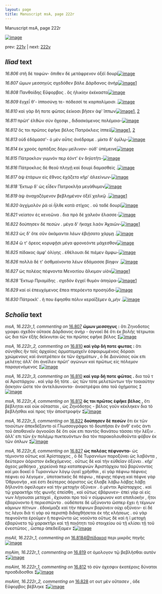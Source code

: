 ```yaml
---
layout: page
title: Manuscript msA, page 222r
---
```


Manuscript msA, page 222r

[![image](http://www.homermultitext.org/iipsrv?OBJ=IIP,1.0&FIF=/project/homer/pyramidal/deepzoom/hmt/vaimg/2017a/VA222RN_0393.tif&WID=100&CVT=JPEG)](http://www.homermultitext.org/ict2/?urn=urn:cite2:hmt:vaimg.2017a:VA222RN_0393)

prev:  [221v](../221v) | next:  [222v](../222v)

## *Iliad* text

*16.806* <a id="16.806"/> στῆ δὲ ταφών- ὄπιθεν δὲ μετάφρενον ὀξέϊ δουρὶ[![image](http://www.homermultitext.org/iipsrv?OBJ=IIP,1.0&FIF=/project/homer/pyramidal/deepzoom/hmt/vaimg/2017a/VA222RN_0393.tif&RGN=0.2036,0.1925,0.4324,0.03568&WID=1000&CVT=JPEG)](http://www.homermultitext.org/ict2/?urn=urn:cite2:hmt:vaimg.2017a:VA222RN_0393@0.2036,0.1925,0.4324,0.03568)

*16.807* <a id="16.807"/> ὤμων μεσσηγὺς σχεδόθεν βάλε Δάρδανος ἀνὴρ[![image](http://www.homermultitext.org/iipsrv?OBJ=IIP,1.0&FIF=/project/homer/pyramidal/deepzoom/hmt/vaimg/2017a/VA222RN_0393.tif&RGN=0.2060,0.2166,0.4141,0.03402&WID=1000&CVT=JPEG)](http://www.homermultitext.org/ict2/?urn=urn:cite2:hmt:vaimg.2017a:VA222RN_0393@0.2060,0.2166,0.4141,0.03402)[1](#msA_16.222r_1)

*16.808* <a id="16.808"/> Πανθοίδης Εὔφορβος . ὃς ἡλικίην ἐκέκαστο[![image](http://www.homermultitext.org/iipsrv?OBJ=IIP,1.0&FIF=/project/homer/pyramidal/deepzoom/hmt/vaimg/2017a/VA222RN_0393.tif&RGN=0.1968,0.2408,0.4235,0.02531&WID=1000&CVT=JPEG)](http://www.homermultitext.org/ict2/?urn=urn:cite2:hmt:vaimg.2017a:VA222RN_0393@0.1968,0.2408,0.4235,0.02531)

*16.809* <a id="16.809"/> ἔγχεΐ θ'- ἱπποσύνῃ τε- πόδεσσί τε καρπαλίμοισι .[![image](http://www.homermultitext.org/iipsrv?OBJ=IIP,1.0&FIF=/project/homer/pyramidal/deepzoom/hmt/vaimg/2017a/VA222RN_0393.tif&RGN=0.1968,0.2573,0.4337,0.03195&WID=1000&CVT=JPEG)](http://www.homermultitext.org/ict2/?urn=urn:cite2:hmt:vaimg.2017a:VA222RN_0393@0.1968,0.2573,0.4337,0.03195)

*16.810* <a id="16.810"/> καὶ γὰρ δή ποτε φῶτας ἐείκοσι βῆσεν ἀφ' ἵππων[![image](http://www.homermultitext.org/iipsrv?OBJ=IIP,1.0&FIF=/project/homer/pyramidal/deepzoom/hmt/vaimg/2017a/VA222RN_0393.tif&RGN=0.2045,0.2758,0.4169,0.02780&WID=1000&CVT=JPEG)](http://www.homermultitext.org/ict2/?urn=urn:cite2:hmt:vaimg.2017a:VA222RN_0393@0.2045,0.2758,0.4169,0.02780)[1](#msA_16.222r_2), [2](#msA_16.222r_3)

*16.811* <a id="16.811"/> πρῶτ' ἐλθὼν σὺν ὄχεσφι , διδασκόμενος πολέμοιο-[![image](http://www.homermultitext.org/iipsrv?OBJ=IIP,1.0&FIF=/project/homer/pyramidal/deepzoom/hmt/vaimg/2017a/VA222RN_0393.tif&RGN=0.1925,0.2927,0.4337,0.02877&WID=1000&CVT=JPEG)](http://www.homermultitext.org/ict2/?urn=urn:cite2:hmt:vaimg.2017a:VA222RN_0393@0.1925,0.2927,0.4337,0.02877)

*16.812* <a id="16.812"/> ὅς τοι πρῶτος ἐφῆκε βέλος Πατρόκλεις ἱππεῦ[![image](http://www.homermultitext.org/iipsrv?OBJ=IIP,1.0&FIF=/project/homer/pyramidal/deepzoom/hmt/vaimg/2017a/VA222RN_0393.tif&RGN=0.1979,0.3134,0.4175,0.02794&WID=1000&CVT=JPEG)](http://www.homermultitext.org/ict2/?urn=urn:cite2:hmt:vaimg.2017a:VA222RN_0393@0.1979,0.3134,0.4175,0.02794)[1](#msA_16.222r_4), [2](#msAint_16.222r_1)

*16.813* <a id="16.813"/> οὐδ ἑδάμασσ'- ὁ μὲν αὖτις ἀνέδραμε . μίκτο δ' ὁμίλῳ-[![image](http://www.homermultitext.org/iipsrv?OBJ=IIP,1.0&FIF=/project/homer/pyramidal/deepzoom/hmt/vaimg/2017a/VA222RN_0393.tif&RGN=0.1947,0.3317,0.4536,0.03278&WID=1000&CVT=JPEG)](http://www.homermultitext.org/ict2/?urn=urn:cite2:hmt:vaimg.2017a:VA222RN_0393@0.1947,0.3317,0.4536,0.03278)

*16.814* <a id="16.814"/> ἐκ χροὸς ἁρπάξας δόρυ μείλινον- οὐδ' ὑπέμεινε[![image](http://www.homermultitext.org/iipsrv?OBJ=IIP,1.0&FIF=/project/homer/pyramidal/deepzoom/hmt/vaimg/2017a/VA222RN_0393.tif&RGN=0.1938,0.3510,0.4462,0.02849&WID=1000&CVT=JPEG)](http://www.homermultitext.org/ict2/?urn=urn:cite2:hmt:vaimg.2017a:VA222RN_0393@0.1938,0.3510,0.4462,0.02849)

*16.815* <a id="16.815"/> Πάτροκλον γυμνόν περ ἐόντ' ἐν δηϊοτῆτι-[![image](http://www.homermultitext.org/iipsrv?OBJ=IIP,1.0&FIF=/project/homer/pyramidal/deepzoom/hmt/vaimg/2017a/VA222RN_0393.tif&RGN=0.1920,0.3665,0.3935,0.03264&WID=1000&CVT=JPEG)](http://www.homermultitext.org/ict2/?urn=urn:cite2:hmt:vaimg.2017a:VA222RN_0393@0.1920,0.3665,0.3935,0.03264)

*16.816* <a id="16.816"/> Πάτροκλος δὲ θεοῦ πληγῇ καὶ δουρὶ δαμασθεὶς .[![image](http://www.homermultitext.org/iipsrv?OBJ=IIP,1.0&FIF=/project/homer/pyramidal/deepzoom/hmt/vaimg/2017a/VA222RN_0393.tif&RGN=0.1879,0.3888,0.4422,0.03112&WID=1000&CVT=JPEG)](http://www.homermultitext.org/ict2/?urn=urn:cite2:hmt:vaimg.2017a:VA222RN_0393@0.1879,0.3888,0.4422,0.03112)

*16.817* <a id="16.817"/> ὰψ ἑτάρων εἰς ἔθνος ἐχάζετο κῆρ' ἀλεείνων-[![image](http://www.homermultitext.org/iipsrv?OBJ=IIP,1.0&FIF=/project/homer/pyramidal/deepzoom/hmt/vaimg/2017a/VA222RN_0393.tif&RGN=0.1837,0.4053,0.4175,0.03292&WID=1000&CVT=JPEG)](http://www.homermultitext.org/ict2/?urn=urn:cite2:hmt:vaimg.2017a:VA222RN_0393@0.1837,0.4053,0.4175,0.03292)

*16.818* <a id="16.818"/> Ἕκτωρ δ' ὡς εἶδεν Πατροκλῆα μεγάθυμον[![image](http://www.homermultitext.org/iipsrv?OBJ=IIP,1.0&FIF=/project/homer/pyramidal/deepzoom/hmt/vaimg/2017a/VA222RN_0393.tif&RGN=0.1909,0.4231,0.3987,0.03306&WID=1000&CVT=JPEG)](http://www.homermultitext.org/ict2/?urn=urn:cite2:hmt:vaimg.2017a:VA222RN_0393@0.1909,0.4231,0.3987,0.03306)

*16.819* <a id="16.819"/> ὰψ ἀναχαζόμενον βεβλημένον ὀξέϊ χαλκῷ .[![image](http://www.homermultitext.org/iipsrv?OBJ=IIP,1.0&FIF=/project/homer/pyramidal/deepzoom/hmt/vaimg/2017a/VA222RN_0393.tif&RGN=0.1931,0.4452,0.4162,0.02794&WID=1000&CVT=JPEG)](http://www.homermultitext.org/ict2/?urn=urn:cite2:hmt:vaimg.2017a:VA222RN_0393@0.1931,0.4452,0.4162,0.02794)[1](#msAim_16.222r_1)

*16.820* <a id="16.820"/> ἀγχίμολόν ῥά οἱ ἦλθε κατὰ στίχας . οῦ ταδὲ δουρὶ[![image](http://www.homermultitext.org/iipsrv?OBJ=IIP,1.0&FIF=/project/homer/pyramidal/deepzoom/hmt/vaimg/2017a/VA222RN_0393.tif&RGN=0.1912,0.4629,0.4211,0.03195&WID=1000&CVT=JPEG)](http://www.homermultitext.org/ict2/?urn=urn:cite2:hmt:vaimg.2017a:VA222RN_0393@0.1912,0.4629,0.4211,0.03195)

*16.821* <a id="16.821"/> νείατον ἐς κενεῶνα . δια πρὸ δὲ χαλκὸν ἔλασσε-[![image](http://www.homermultitext.org/iipsrv?OBJ=IIP,1.0&FIF=/project/homer/pyramidal/deepzoom/hmt/vaimg/2017a/VA222RN_0393.tif&RGN=0.1927,0.4856,0.4143,0.03084&WID=1000&CVT=JPEG)](http://www.homermultitext.org/ict2/?urn=urn:cite2:hmt:vaimg.2017a:VA222RN_0393@0.1927,0.4856,0.4143,0.03084)

*16.822* <a id="16.822"/> δούπησεν δὲ πεσὼν . μέγα δ' ἤκαχε λαὸν Ἀχαιῶν-[![image](http://www.homermultitext.org/iipsrv?OBJ=IIP,1.0&FIF=/project/homer/pyramidal/deepzoom/hmt/vaimg/2017a/VA222RN_0393.tif&RGN=0.1898,0.5011,0.4318,0.03333&WID=1000&CVT=JPEG)](http://www.homermultitext.org/ict2/?urn=urn:cite2:hmt:vaimg.2017a:VA222RN_0393@0.1898,0.5011,0.4318,0.03333)[1](#msA_16.222r_5)

*16.823* <a id="16.823"/> ὡς δ' ὅτε σῦν ἀκάμαντα λέων ἐβιῄσατο χάρμῃ .[![image](http://www.homermultitext.org/iipsrv?OBJ=IIP,1.0&FIF=/project/homer/pyramidal/deepzoom/hmt/vaimg/2017a/VA222RN_0393.tif&RGN=0.1916,0.5206,0.4431,0.03306&WID=1000&CVT=JPEG)](http://www.homermultitext.org/ict2/?urn=urn:cite2:hmt:vaimg.2017a:VA222RN_0393@0.1916,0.5206,0.4431,0.03306)

*16.824* <a id="16.824"/> ὥ τ' ὄρεος κορυφῇσι μέγα φρονεόντε μάχεσθον[![image](http://www.homermultitext.org/iipsrv?OBJ=IIP,1.0&FIF=/project/homer/pyramidal/deepzoom/hmt/vaimg/2017a/VA222RN_0393.tif&RGN=0.1968,0.5380,0.4055,0.03250&WID=1000&CVT=JPEG)](http://www.homermultitext.org/ict2/?urn=urn:cite2:hmt:vaimg.2017a:VA222RN_0393@0.1968,0.5380,0.4055,0.03250)

*16.825* <a id="16.825"/> πίδακος ἀμφ' ὀλίγης . ἐθέλουσι δὲ πιέμεν ἄμφω-[![image](http://www.homermultitext.org/iipsrv?OBJ=IIP,1.0&FIF=/project/homer/pyramidal/deepzoom/hmt/vaimg/2017a/VA222RN_0393.tif&RGN=0.1892,0.5620,0.4241,0.02656&WID=1000&CVT=JPEG)](http://www.homermultitext.org/ict2/?urn=urn:cite2:hmt:vaimg.2017a:VA222RN_0393@0.1892,0.5620,0.4241,0.02656)

*16.826* <a id="16.826"/> πολλὰ δέ τ' ἀσθμαίνοντα λέων ἐδάμασσε βίηφιν .[![image](http://www.homermultitext.org/iipsrv?OBJ=IIP,1.0&FIF=/project/homer/pyramidal/deepzoom/hmt/vaimg/2017a/VA222RN_0393.tif&RGN=0.1918,0.5805,0.4143,0.03029&WID=1000&CVT=JPEG)](http://www.homermultitext.org/ict2/?urn=urn:cite2:hmt:vaimg.2017a:VA222RN_0393@0.1918,0.5805,0.4143,0.03029)

*16.827* <a id="16.827"/> ὡς πολέας πέφνοντα Μενοιτίου ἄλκιμον υἱὸν[![image](http://www.homermultitext.org/iipsrv?OBJ=IIP,1.0&FIF=/project/homer/pyramidal/deepzoom/hmt/vaimg/2017a/VA222RN_0393.tif&RGN=0.1940,0.5988,0.4296,0.03237&WID=1000&CVT=JPEG)](http://www.homermultitext.org/ict2/?urn=urn:cite2:hmt:vaimg.2017a:VA222RN_0393@0.1940,0.5988,0.4296,0.03237)[1](#msA_16.222r_6)

*16.828* <a id="16.828"/> Ἕκτωρ Πριαμίδης . σχεδὸν ἔγχεϊ θυμὸν ἀπηύρα-[![image](http://www.homermultitext.org/iipsrv?OBJ=IIP,1.0&FIF=/project/homer/pyramidal/deepzoom/hmt/vaimg/2017a/VA222RN_0393.tif&RGN=0.1874,0.6177,0.4525,0.02849&WID=1000&CVT=JPEG)](http://www.homermultitext.org/ict2/?urn=urn:cite2:hmt:vaimg.2017a:VA222RN_0393@0.1874,0.6177,0.4525,0.02849)[1](#msAint_16.222r_2)

*16.829* <a id="16.829"/> καί οἱ ἐπευχόμενος ἔπεα πτερόεντα προσηύδα-[![image](http://www.homermultitext.org/iipsrv?OBJ=IIP,1.0&FIF=/project/homer/pyramidal/deepzoom/hmt/vaimg/2017a/VA222RN_0393.tif&RGN=0.1927,0.6342,0.4250,0.03181&WID=1000&CVT=JPEG)](http://www.homermultitext.org/ict2/?urn=urn:cite2:hmt:vaimg.2017a:VA222RN_0393@0.1927,0.6342,0.4250,0.03181)

*16.830* <a id="16.830"/> Πάτροκλ' . ῆ που ἔφησθα πόλιν κεραϊζέμεν ἁ_μήν .[![image](http://www.homermultitext.org/iipsrv?OBJ=IIP,1.0&FIF=/project/homer/pyramidal/deepzoom/hmt/vaimg/2017a/VA222RN_0393.tif&RGN=0.1817,0.6546,0.4582,0.03320&WID=1000&CVT=JPEG)](http://www.homermultitext.org/ict2/?urn=urn:cite2:hmt:vaimg.2017a:VA222RN_0393@0.1817,0.6546,0.4582,0.03320)

## *Scholia* text

*msA, 16.222r_1, commenting on* [16.807](#16.807)  <a id="msA_16.222r_1"/> **ὤμων μεσσηγυς :** ὅτι Ζηνοδοτος γραφει σχεδὸν οὔτασε Δάρδανος ἀνήρ - ἀγνοεῖ δὲ ὅτι ἐκ βολῆς τέτρωται ὡς δια τῶν ἑξῆς δεῖκνυται ὥς τοι πρῶτος εφῆκε βέλος ⁑[![image](http://www.homermultitext.org/iipsrv?OBJ=IIP,1.0&FIF=/project/homer/pyramidal/deepzoom/hmt/vaimg/2017a/VA222RN_0393.tif&RGN=0.2019,0.08437,0.6069,0.02974&WID=1000&CVT=JPEG)](http://www.homermultitext.org/ict2/?urn=urn:cite2:hmt:vaimg.2017a:VA222RN_0393@0.2019,0.08437,0.6069,0.02974)

*msA, 16.222r_2, commenting on* [16.810](#16.810)  <a id="msA_16.222r_2"/> **καὶ γὰρ δή ποτε φωτας :** ὅτι σύνηθες ἢν τοῖς ἀρχαίοις ἁρματομαχεῖν ἐσφαιρωμένοις δόρασι χρώμενους καὶ ἀνατρέπειν ἐκ τῶν ὀχημάτων , ὁ δε Διονύσιος οὐκ επι μελέτης ἀλλ' ὅτι ἀνεῖλεν πρῶτ' αγώνων καὶ πρῶτως εἰς πόλεμον παραγενόμενος ⁑[![image](http://www.homermultitext.org/iipsrv?OBJ=IIP,1.0&FIF=/project/homer/pyramidal/deepzoom/hmt/vaimg/2017a/VA222RN_0393.tif&RGN=0.2220,0.1043,0.5849,0.03582&WID=1000&CVT=JPEG)](http://www.homermultitext.org/ict2/?urn=urn:cite2:hmt:vaimg.2017a:VA222RN_0393@0.2220,0.1043,0.5849,0.03582)

*msA, 16.222r_3, commenting on* [16.810](#16.810)  <a id="msA_16.222r_3"/> **καὶ γαρ δή ποτε φῶτας .** δια τοῦ τ αἱ Ἀριστάρχου . καὶ γὰρ δὴ τότε . ὡς τῶν τότε μελετώντων τὴν τοαιαύτην ἄσκησιν ὥστε τὸν ἀντελάυνοντα- ἀναστρέψαι ἀπο τοῦ ὀχήματος ⁑[![image](http://www.homermultitext.org/iipsrv?OBJ=IIP,1.0&FIF=/project/homer/pyramidal/deepzoom/hmt/vaimg/2017a/VA222RN_0393.tif&RGN=0.2187,0.1295,0.5975,0.02656&WID=1000&CVT=JPEG)](http://www.homermultitext.org/ict2/?urn=urn:cite2:hmt:vaimg.2017a:VA222RN_0393@0.2187,0.1295,0.5975,0.02656)

*msA, 16.222r_4, commenting on* [16.812](#16.812)  <a id="msA_16.222r_4"/> **ὅς τοι πρῶτος ἐφῆκε βέλος ,** ὅτι βέβληται καὶ οὐκ οὔτασται , ὡς Ζηνόδοτος - βέλος γοῦν κέκληκεν δια τὸ βεβλῆσθαι καὶ προς τὴν ἀποστροφήν ⁑[![image](http://www.homermultitext.org/iipsrv?OBJ=IIP,1.0&FIF=/project/homer/pyramidal/deepzoom/hmt/vaimg/2017a/VA222RN_0393.tif&RGN=0.2155,0.1463,0.6161,0.02476&WID=1000&CVT=JPEG)](http://www.homermultitext.org/ict2/?urn=urn:cite2:hmt:vaimg.2017a:VA222RN_0393@0.2155,0.1463,0.6161,0.02476)

*msA, 16.222r_5, commenting on* [16.822](#16.822)  <a id="msA_16.222r_5"/> **δούπησεν δὲ πεσὼν** ὅτι ἐκ τῶν τοιούτων ἀπεκδέξαντο οἱ Γλωσσογράφοι τὸ δουπῆσαι ἓν ἀνθ' ενὸς ἀντι τοῦ ἀποθανεῖν ἀγνοοῦσι δὲ ὅτι οὐκ επι παντὸς θανάτου τάσσει τὴν λέξιν . ἀλλ' επι τῶν ἐν πολέμῳ πυκτευόντων δια τὸν παρακολουθοῦντα φόβον ἐκ τῶν όπλων ⁑[![image](http://www.homermultitext.org/iipsrv?OBJ=IIP,1.0&FIF=/project/homer/pyramidal/deepzoom/hmt/vaimg/2017a/VA222RN_0393.tif&RGN=0.6430,0.4952,0.1990,0.09198&WID=1000&CVT=JPEG)](http://www.homermultitext.org/ict2/?urn=urn:cite2:hmt:vaimg.2017a:VA222RN_0393@0.6430,0.4952,0.1990,0.09198)

*msA, 16.222r_6, commenting on* [16.827](#16.827)  <a id="msA_16.222r_6"/> **ὡς πολέας πέφνοντα-** ὡς τέμνοντα οὕτως καὶ Ἀρίσταρχος , ὁ δὲ Τυραννίων παροξύνει ὡς λαβόντα , δεύτερον ἀόριστον ἐκδεχόμενος . οὕτως δὲ καὶ τὴν εὐθεῖαν ὀξύνει . κῆρ' άχεος μεθέηκα , χερείονά περ καταπεφνών Ἀριστάρχου τοῦ βαρύνοντος καί μοι δοκεῖ ὁ Τυραννίων λόγῳ ὑγιεῖ χρῆσθαι , εἰ γὰρ πέφνω πέφνεις πέφνει οὐ λέγομεν , ὑποτακτικὸς δὲ πέφνω , πέφνῃς πέφνῃ καὶ πέφνε γὰρ Ὀθρυονῆα , καὶ ἐστι δεύτερος ἀόριστος ὡς ἔλαβε λάβω λάβῃς λάβῃ δῆλονότι ὀφείλομεν καὶ τὴν μετοχὴν ὀξύνειν . ὁ μέντοι Ἀρίσταρχος . καὶ τῷ χαρακτῆρι τῆς φωνῆς ἐπείσθη , καὶ οὕτως ἐβάρυνεν- ἐπεὶ γὰρ αἱ εἰς νων λήγουσαι μετοχαὶ , ἔχουσαι προ τοῦ ν σύμφωνον κατ επιπλοκὴν , ἤτοι ἐβαρύνοντο ἢ περιεσπῶντο . οὐδέποτε δὲ ὠξύνοντο ὥσπερ ἔχει ἡ τέμνων κάμνων πίτνων . ἐδοκίμαζε καὶ τὴν πέφνων βαρύνειν οὐχι οξύνειν- εἰ δέ τις λέγοι διὰ τί γὰρ οὐ περισπᾷ διδαχθήσεται ἐκ τῆς κλήσεως . οὐ γὰρ πεφνοῦντα ἐροῦμεν ἢ πεφνῶντα ὡς νοοῦντα οὕτως δὲ καὶ ἡ ϊ μετοχὴ ἐβαρύνετο τῷ χαρακτῆρι καὶ τῇ ποιότητι τοῦ στοιχείου οὐ τῇ κλίσει τῇ τοῦ ἐνεστῶτος , ὥσπερ ἀπεδείξαμεν ⁑[![image](http://www.homermultitext.org/iipsrv?OBJ=IIP,1.0&FIF=/project/homer/pyramidal/deepzoom/hmt/vaimg/2017a/VA222RN_0393.tif&RGN=0.1852,0.6936,0.6452,0.1420&WID=1000&CVT=JPEG)](http://www.homermultitext.org/ict2/?urn=urn:cite2:hmt:vaimg.2017a:VA222RN_0393@0.1852,0.6936,0.6452,0.1420)

*msAil, 16.222r_1, commenting on* [16.8184@πίδακοσ](#16.8184@πίδακοσ)  <a id="msAil_16.222r_1"/> περι μικρᾶς πηγῆς[![image](http://www.homermultitext.org/iipsrv?OBJ=IIP,1.0&FIF=/project/homer/pyramidal/deepzoom/hmt/vaimg/2017a/VA222RN_0393.tif&RGN=0.2570,0.5578,0.07701,0.009820&WID=1000&CVT=JPEG)](http://www.homermultitext.org/ict2/?urn=urn:cite2:hmt:vaimg.2017a:VA222RN_0393@0.2570,0.5578,0.07701,0.009820)

*msAim, 16.222r_1, commenting on* [16.819](#16.819)  <a id="msAim_16.222r_1"/> οτ ὁμολογον τῷ βεβλῆσθαι αυτόν ⁑[![image](http://www.homermultitext.org/iipsrv?OBJ=IIP,1.0&FIF=/project/homer/pyramidal/deepzoom/hmt/vaimg/2017a/VA222RN_0393.tif&RGN=0.6207,0.4530,0.07406,0.04080&WID=1000&CVT=JPEG)](http://www.homermultitext.org/ict2/?urn=urn:cite2:hmt:vaimg.2017a:VA222RN_0393@0.6207,0.4530,0.07406,0.04080)

*msAint, 16.222r_1, commenting on* [16.812](#16.812)  <a id="msAint_16.222r_1"/> τὸ σὺν όχεσφιν ἑκατέροις δύναται προσδιδοσθαι ⁑[![image](http://www.homermultitext.org/iipsrv?OBJ=IIP,1.0&FIF=/project/homer/pyramidal/deepzoom/hmt/vaimg/2017a/VA222RN_0393.tif&RGN=0.1338,0.2971,0.06116,0.08935&WID=1000&CVT=JPEG)](http://www.homermultitext.org/ict2/?urn=urn:cite2:hmt:vaimg.2017a:VA222RN_0393@0.1338,0.2971,0.06116,0.08935)

*msAint, 16.222r_2, commenting on* [16.828](#16.828)  <a id="msAint_16.222r_2"/> οτ ουτ μὲν οὔτασεν , ὁδε Εὔφορβος βέβληκε ⁑[![image](http://www.homermultitext.org/iipsrv?OBJ=IIP,1.0&FIF=/project/homer/pyramidal/deepzoom/hmt/vaimg/2017a/VA222RN_0393.tif&RGN=0.1170,0.6188,0.07461,0.06169&WID=1000&CVT=JPEG)](http://www.homermultitext.org/ict2/?urn=urn:cite2:hmt:vaimg.2017a:VA222RN_0393@0.1170,0.6188,0.07461,0.06169)